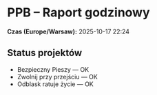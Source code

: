 # PPB – Raport godzinowy
**Czas (Europe/Warsaw):** 2025-10-17 22:24

## Status projektów
- Bezpieczny Pieszy — OK
- Zwolnij przy przejściu — OK
- Odblask ratuje życie — OK

